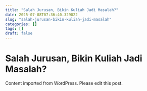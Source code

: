 ```yaml
---
title: "Salah Jurusan, Bikin Kuliah Jadi Masalah?"
date: 2025-07-08T07:36:40.329022
slug: "salah-jurusan-bikin-kuliah-jadi-masalah"
categories: []
tags: []
draft: false
---
```


# Salah Jurusan, Bikin Kuliah Jadi Masalah?

Content imported from WordPress. Please edit this post.
